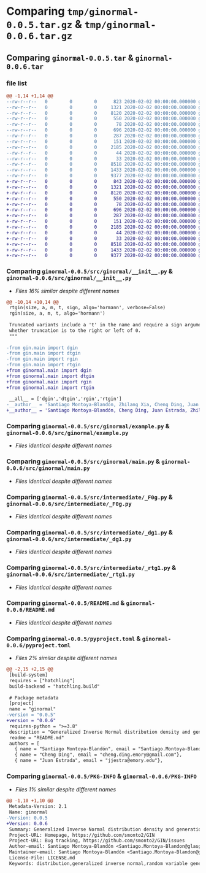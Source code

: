 # Comparing `tmp/ginormal-0.0.5.tar.gz` & `tmp/ginormal-0.0.6.tar.gz`

## Comparing `ginormal-0.0.5.tar` & `ginormal-0.0.6.tar`

### file list

```diff
@@ -1,14 +1,14 @@
--rw-r--r--   0        0        0      823 2020-02-02 00:00:00.000000 ginormal-0.0.5/src/ginormal/__init__.py
--rw-r--r--   0        0        0     1321 2020-02-02 00:00:00.000000 ginormal-0.0.5/src/ginormal/example.py
--rw-r--r--   0        0        0     8120 2020-02-02 00:00:00.000000 ginormal-0.0.5/src/ginormal/main.py
--rw-r--r--   0        0        0      550 2020-02-02 00:00:00.000000 ginormal-0.0.5/src/intermediate/_F0g.py
--rw-r--r--   0        0        0       78 2020-02-02 00:00:00.000000 ginormal-0.0.5/src/intermediate/__init__.py
--rw-r--r--   0        0        0      696 2020-02-02 00:00:00.000000 ginormal-0.0.5/src/intermediate/_dg1.py
--rw-r--r--   0        0        0      287 2020-02-02 00:00:00.000000 ginormal-0.0.5/src/intermediate/_msh.py
--rw-r--r--   0        0        0      151 2020-02-02 00:00:00.000000 ginormal-0.0.5/src/intermediate/_pbd.py
--rw-r--r--   0        0        0     2185 2020-02-02 00:00:00.000000 ginormal-0.0.5/src/intermediate/_rtg1.py
--rw-r--r--   0        0        0       44 2020-02-02 00:00:00.000000 ginormal-0.0.5/.gitignore
--rw-r--r--   0        0        0       33 2020-02-02 00:00:00.000000 ginormal-0.0.5/LICENSE.md
--rw-r--r--   0        0        0     8518 2020-02-02 00:00:00.000000 ginormal-0.0.5/README.md
--rw-r--r--   0        0        0     1433 2020-02-02 00:00:00.000000 ginormal-0.0.5/pyproject.toml
--rw-r--r--   0        0        0     9377 2020-02-02 00:00:00.000000 ginormal-0.0.5/PKG-INFO
+-rw-r--r--   0        0        0      843 2020-02-02 00:00:00.000000 ginormal-0.0.6/src/ginormal/__init__.py
+-rw-r--r--   0        0        0     1321 2020-02-02 00:00:00.000000 ginormal-0.0.6/src/ginormal/example.py
+-rw-r--r--   0        0        0     8120 2020-02-02 00:00:00.000000 ginormal-0.0.6/src/ginormal/main.py
+-rw-r--r--   0        0        0      550 2020-02-02 00:00:00.000000 ginormal-0.0.6/src/intermediate/_F0g.py
+-rw-r--r--   0        0        0       78 2020-02-02 00:00:00.000000 ginormal-0.0.6/src/intermediate/__init__.py
+-rw-r--r--   0        0        0      696 2020-02-02 00:00:00.000000 ginormal-0.0.6/src/intermediate/_dg1.py
+-rw-r--r--   0        0        0      287 2020-02-02 00:00:00.000000 ginormal-0.0.6/src/intermediate/_msh.py
+-rw-r--r--   0        0        0      151 2020-02-02 00:00:00.000000 ginormal-0.0.6/src/intermediate/_pbd.py
+-rw-r--r--   0        0        0     2185 2020-02-02 00:00:00.000000 ginormal-0.0.6/src/intermediate/_rtg1.py
+-rw-r--r--   0        0        0       44 2020-02-02 00:00:00.000000 ginormal-0.0.6/.gitignore
+-rw-r--r--   0        0        0       33 2020-02-02 00:00:00.000000 ginormal-0.0.6/LICENSE.md
+-rw-r--r--   0        0        0     8518 2020-02-02 00:00:00.000000 ginormal-0.0.6/README.md
+-rw-r--r--   0        0        0     1433 2020-02-02 00:00:00.000000 ginormal-0.0.6/pyproject.toml
+-rw-r--r--   0        0        0     9377 2020-02-02 00:00:00.000000 ginormal-0.0.6/PKG-INFO
```

### Comparing `ginormal-0.0.5/src/ginormal/__init__.py` & `ginormal-0.0.6/src/ginormal/__init__.py`

 * *Files 16% similar despite different names*

```diff
@@ -10,14 +10,14 @@
 rtgin(size, a, m, t, sign, algo='hormann', verbose=False)
 rgin(size, a, m, t, algo='hormann')
 
 Truncated variants include a 't' in the name and require a sign argument for
 whether truncation is to the right or left of 0.
 """
 
-from gin.main import dgin
-from gin.main import dtgin
-from gin.main import rgin
-from gin.main import rtgin
+from ginormal.main import dgin
+from ginormal.main import dtgin
+from ginormal.main import rgin
+from ginormal.main import rtgin
 
 __all__ = ['dgin','dtgin','rgin','rtgin']
-__author__ = 'Santiago Montoya-Blandón, Zhilang Xia, Cheng Ding, Juan Estrada'
+__author__ = 'Santiago Montoya-Blandón, Cheng Ding, Juan Estrada, Zhilang Xia'
```

### Comparing `ginormal-0.0.5/src/ginormal/example.py` & `ginormal-0.0.6/src/ginormal/example.py`

 * *Files identical despite different names*

### Comparing `ginormal-0.0.5/src/ginormal/main.py` & `ginormal-0.0.6/src/ginormal/main.py`

 * *Files identical despite different names*

### Comparing `ginormal-0.0.5/src/intermediate/_F0g.py` & `ginormal-0.0.6/src/intermediate/_F0g.py`

 * *Files identical despite different names*

### Comparing `ginormal-0.0.5/src/intermediate/_dg1.py` & `ginormal-0.0.6/src/intermediate/_dg1.py`

 * *Files identical despite different names*

### Comparing `ginormal-0.0.5/src/intermediate/_rtg1.py` & `ginormal-0.0.6/src/intermediate/_rtg1.py`

 * *Files identical despite different names*

### Comparing `ginormal-0.0.5/README.md` & `ginormal-0.0.6/README.md`

 * *Files identical despite different names*

### Comparing `ginormal-0.0.5/pyproject.toml` & `ginormal-0.0.6/pyproject.toml`

 * *Files 2% similar despite different names*

```diff
@@ -2,15 +2,15 @@
 [build-system]
 requires = ["hatchling"]
 build-backend = "hatchling.build"
 
 # Package metadata
 [project]
 name = "ginormal"
-version = "0.0.5"
+version = "0.0.6"
 requires-python = ">=3.8"
 description = "Generalized Inverse Normal distribution density and generation"
 readme = "README.md"
 authors = [
   { name = "Santiago Montoya-Blandón", email = "Santiago.Montoya-Blandon@glasgow.ac.uk" },
   { name = "Cheng Ding", email = "cheng.ding.emory@gmail.com"},
   { name = "Juan Estrada", email = "jjestra@emory.edu"},
```

### Comparing `ginormal-0.0.5/PKG-INFO` & `ginormal-0.0.6/PKG-INFO`

 * *Files 1% similar despite different names*

```diff
@@ -1,10 +1,10 @@
 Metadata-Version: 2.1
 Name: ginormal
-Version: 0.0.5
+Version: 0.0.6
 Summary: Generalized Inverse Normal distribution density and generation
 Project-URL: Homepage, https://github.com/smonto2/GIN
 Project-URL: Bug tracking, https://github.com/smonto2/GIN/issues
 Author-email: Santiago Montoya-Blandón <Santiago.Montoya-Blandon@glasgow.ac.uk>, Cheng Ding <cheng.ding.emory@gmail.com>, Juan Estrada <jjestra@emory.edu>, Zhilang Xia <zhilang.xia@glasgow.ac.uk>
 Maintainer-email: Santiago Montoya-Blandón <Santiago.Montoya-Blandon@glasgow.ac.uk>
 License-File: LICENSE.md
 Keywords: distribution,generalized inverse normal,random variable generation,statistics
```


